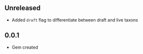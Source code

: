 ## Unreleased

* Added `draft` flag to differentiate between draft and live taxons

## 0.0.1

* Gem created
